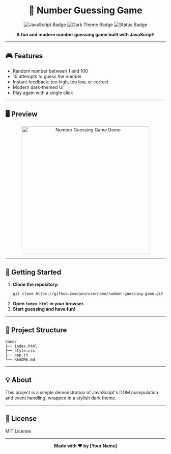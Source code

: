 <h1 align="center">🎲 Number Guessing Game</h1>

<p align="center">
  <img src="https://img.shields.io/badge/JavaScript-ES6+-yellow?style=flat-square" alt="JavaScript Badge"/>
  <img src="https://img.shields.io/badge/Theme-Dark-blueviolet?style=flat-square" alt="Dark Theme Badge"/>
  <img src="https://img.shields.io/badge/Status-Active-brightgreen?style=flat-square" alt="Status Badge"/>
</p>

<p align="center">
  <b>A fun and modern number guessing game built with JavaScript!</b>
</p>

---

## 🎮 Features

- Random number between 1 and 100
- 10 attempts to guess the number
- Instant feedback: too high, too low, or correct
- Modern dark-themed UI
- Play again with a single click

---

## 🖥️ Preview

<p align="center">
  <img src="https://user-images.githubusercontent.com/placeholder/number-guessing-game-demo.gif" alt="Number Guessing Game Demo" width="400"/>
</p>

---

## 🚀 Getting Started

1. **Clone the repository:**
   ```bash
   git clone https://github.com/yourusername/number-guessing-game.git
   ```
2. **Open `index.html` in your browser.**
3. **Start guessing and have fun!**

---

## 📁 Project Structure

```
Game/
├── index.html
├── style.css
├── app.js
└── README.md
```

---

## 💡 About

This project is a simple demonstration of JavaScript's DOM manipulation and event handling, wrapped in a stylish dark theme.

---

## 📜 License

MIT License

---

<p align="center">
  <b>Made with ❤️ by [Your Name]</b>
</p>
